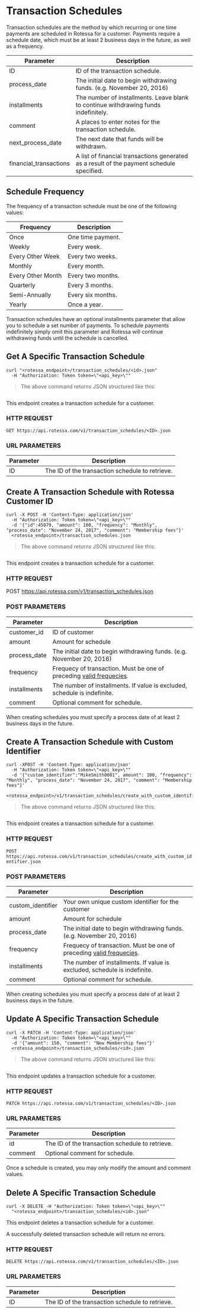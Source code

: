 # Transaction Schedules

Transaction schedules are the method by which recurring or one time payments are scheduled in Rotessa for a customer. Payments require a schedule date, which must be at least 2 business days in the future, as well as a frequency.

Parameter  | Description 
 ------------- | ------------- 
ID | ID of the transaction schedule. 
process_date | The initial date to begin withdrawing funds. (e.g. November 20, 2016)
installments | The number of installments. Leave blank to continue withdrawing funds indefinitely.
comment | A places to enter notes for the transaction schedule.
next_process_date | The next date that funds will be withdrawn.
financial_transactions | A list of financial transactions generated as a result of the payment schedule specified.

## Schedule Frequency

The frequency of a transaction schedule must be one of the following values:

Frequency  | Description 
 ------------- | ------------- 
Once | One time payment.
Weekly | Every week.
Every Other Week | Every two weeks.
Monthly | Every month.
Every Other Month | Every two months.
Quarterly | Every 3 months.
Semi-Annually | Every six months.
Yearly | Once a year.

Transaction schedules have an optional installments parameter that allow you to schedule a set number of payments. To schedule payments indefinitely simply omit this parameter and Rotessa will continue withdrawing funds until the schedule is cancelled.

## Get A Specific Transaction Schedule

```shell
curl "<rotessa_endpoint>/transaction_schedules/<id>.json" 
  -H "Authorization: Token token=\"<api_key>\""
```

>The above command returns JSON structured like this:

```json

```

This endpoint creates a transaction schedule for a customer.

### HTTP REQUEST

`GET https://api.rotessa.com/v1/transaction_schedules/<ID>.json`

### URL PARAMETERS

Parameter  | Description 
 ------------- | ------------- 
ID | The ID of the transaction schedule to retrieve.

## Create A Transaction Schedule with Rotessa Customer ID

```shell
curl -X POST -H 'Content-Type: application/json' 
  -H "Authorization: Token token=\"<api_key>\""  
  -d '{"id":45079, "amount": 100, "frequency": "Monthly", "process_date": "November 24, 2017", "comment": "Membership fees"}' 
  <rotessa_endpoint>/transaction_schedules.json
```

>The above command returns JSON structured like this:

```json

```

This endpoint creates a transaction schedule for a customer.

### HTTP REQUEST

POST https://api.rotessa.com/v1/transaction_schedules.json

### POST PARAMETERS

Parameter  | Description 
 ------------- | ------------- 
customer_id | ID of customer
amount | Amount for schedule
process_date | The initial date to begin withdrawing funds. (e.g. November 20, 2016)
frequency | Frequecy of transaction. Must be one of preceding [valid frequecies](#schedule-frequency).
installments | The number of installments. If value is excluded, schedule is indefinite.
comment | Optional comment for schedule.

<aside class="notice">
When creating schedules you must specify a process date of at least 2 business days in the future.
</aside>

## Create A Transaction Schedule with Custom Identifier

```shell
curl -XPOST -H 'Content-Type: application/json' 
  -H "Authorization: Token token=\"<api_key>\""  
  -d '{"custom_identifier":"MikeSmith0001", amount": 100, "frequency": "Monthly", "process_date": "November 24, 2017", "comment": "Membership fees"}' 
  <rotessa_endpoint>/v1/transaction_schedules/create_with_custom_identifier.json
```

>The above command returns JSON structured like this:

```json

```

This endpoint creates a transaction schedule for a customer.

### HTTP REQUEST

`POST https://api.rotessa.com/v1/transaction_schedules/create_with_custom_identifier.json`

### POST PARAMETERS

Parameter  | Description 
 ------------- | ------------- 
custom_identifier | Your own unique custom identifier for the customer
amount | Amount for schedule
process_date | The initial date to begin withdrawing funds. (e.g. November 20, 2016)
frequency | Frequecy of transaction. Must be one of preceding [valid frequecies](#schedule-frequency).
installments | The number of installments. If value is excluded, schedule is indefinite.
comment | Optional comment for schedule.

<aside class="notice">
When creating schedules you must specify a process date of at least 2 business days in the future.
</aside>

## Update A Specific Transaction Schedule

```shell
curl -X PATCH -H 'Content-Type: application/json' 
  -H "Authorization: Token token=\"<api_key>\"" 
  -d '{"amount": 150, "comment": "New Membership fees"}' 
  <rotessa_endpoint>/transaction_schedules/<id>.json
```

>The above command returns JSON structured like this:

```json

```

This endpoint updates a transaction schedule for a customer.

### HTTP REQUEST

`PATCH https://api.rotessa.com/v1/transaction_schedules/<ID>.json`

### URL PARAMETERS
Parameter  | Description 
 ------------- | ------------- 
id | The ID of the transaction schedule to retrieve.
comment | Optional comment for schedule.

<aside class="success">
Once a schedule is created, you may only modify the amount and comment values.
</aside>

## Delete A Specific Transaction Schedule

```shell
curl -X DELETE -H "Authorization: Token token=\"<api_key>\"" 
  "<rotessa_endpoint>/transaction_schedules/<id>.json"
```

This endpoint deletes a transaction schedule for a customer.

A successfully deleted transaction schedule will return no errors.

### HTTP REQUEST

`DELETE https://api.rotessa.com/v1/transaction_schedules/<ID>.json`

### URL PARAMETERS

Parameter  | Description 
 ------------- | ------------- 
ID | The ID of the transaction schedule to retrieve.









